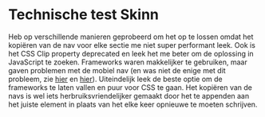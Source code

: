 # Technische test Skinn

Heb op verschillende manieren geprobeerd om het op te lossen omdat het kopiëren van de nav voor elke sectie me niet super performant leek. Ook is het CSS Clip property deprecated en leek het me beter om de oplossing in JavaScript te zoeken. Frameworks waren makkelijker te gebruiken, maar gaven problemen met de mobiel nav (en was niet de enige met dit probleem, zie [hier](https://github.com/Aerolab/midnight.js/issues/60) en [hier](https://github.com/Aerolab/midnight.js/issues/48)). Uiteindelijk leek de beste optie om de frameworks te laten vallen en puur voor CSS te gaan. Het kopiëren van de navs is wel iets herbruiksvriendelijker gemaakt door het te appenden aan het juiste element in plaats van het elke keer opnieuwe te moeten schrijven.
